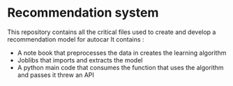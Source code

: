 # Recommendation system
This repository contains all the critical files used to create and develop a recommendation model for autocar
It contains :
  - A note book that preprocesses the data in creates the learning algorithm
  - Joblibs that imports and extracts the model
  - A python main code that consumes the function that uses the algorithm and passes it threw an API
